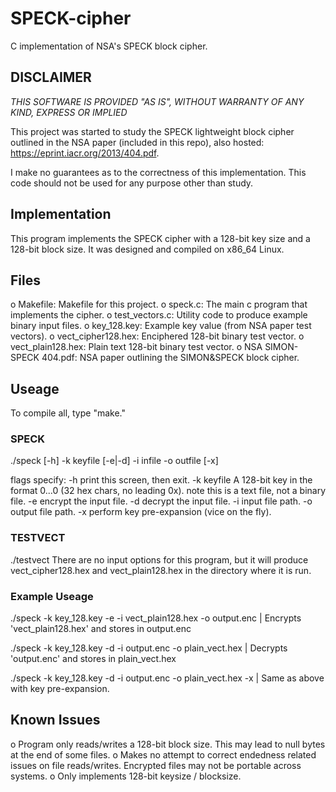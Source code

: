 # SPECK-cipher
C implementation of NSA's SPECK block cipher.

## DISCLAIMER
*THIS SOFTWARE IS PROVIDED "AS IS", WITHOUT WARRANTY OF ANY KIND, EXPRESS OR IMPLIED*

This project was started to study the SPECK lightweight block cipher outlined in the NSA paper (included in this repo), also hosted: https://eprint.iacr.org/2013/404.pdf.

I make no guarantees as to the correctness of this implementation.  This code should not be used for any purpose other than study.

## Implementation

This program implements the SPECK cipher with a 128-bit key size and a 128-bit block size.  It was designed and compiled on x86_64 Linux.

## Files
 o Makefile:            Makefile for this project.
 o speck.c:             The main c program that implements the cipher.
 o test_vectors.c:      Utility code to produce example binary input files.
 o key_128.key:         Example key value (from NSA paper test vectors).
 o vect_cipher128.hex:  Enciphered 128-bit binary test vector.
 o vect_plain128.hex:   Plain text 128-bit binary test vector.
 o NSA SIMON-SPECK 404.pdf: NSA paper outlining the SIMON&SPECK block cipher.

## Useage

To compile all, type "make."

### SPECK
./speck [-h] -k keyfile [-e|-d] -i infile -o outfile [-x]

flags specify:
        -h              print this screen, then exit.
        -k keyfile      A 128-bit key in the format 0...0 (32 hex chars, no leading 0x).
                        note this is a text file, not a binary file.
        -e              encrypt the input file.
        -d              decrypt the input file.
        -i              input file path.
        -o              output file path.
        -x              perform key pre-expansion (vice on the fly).
 ### TESTVECT
 ./testvect             There are no input options for this program, but it will produce
                        vect_cipher128.hex and vect_plain128.hex in the directory where it is
                        run.
                        
### Example Useage

./speck -k key_128.key -e -i vect_plain128.hex -o output.enc | Encrypts 'vect_plain128.hex' and stores in output.enc

./speck -k key_128.key -d -i output.enc -o plain_vect.hex | Decrypts 'output.enc' and stores in plain_vect.hex

./speck -k key_128.key -d -i output.enc -o plain_vect.hex -x | Same as above with key pre-expansion.
 
 ## Known Issues
  o Program only reads/writes a 128-bit block size.  This may lead to null bytes at the end of some files.
  o Makes no attempt to correct endedness related issues on file reads/writes.  Encrypted files may not be portable across systems.
  o Only implements 128-bit keysize / blocksize.
